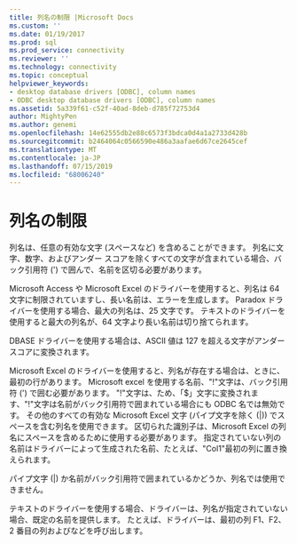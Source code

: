 ```yaml
---
title: 列名の制限 |Microsoft Docs
ms.custom: ''
ms.date: 01/19/2017
ms.prod: sql
ms.prod_service: connectivity
ms.reviewer: ''
ms.technology: connectivity
ms.topic: conceptual
helpviewer_keywords:
- desktop database drivers [ODBC], column names
- ODBC desktop database drivers [ODBC], column names
ms.assetid: 5a339f61-c52f-40ad-8deb-d785f72753d4
author: MightyPen
ms.author: genemi
ms.openlocfilehash: 14e62555db2e88c6573f3bdca0d4a1a2733d428b
ms.sourcegitcommit: b2464064c0566590e486a3aafae6d67ce2645cef
ms.translationtype: MT
ms.contentlocale: ja-JP
ms.lasthandoff: 07/15/2019
ms.locfileid: "68006240"
---
```

# <a name="column-name-limitations"></a>列名の制限
列名は、任意の有効な文字 (スペースなど) を含めることができます。 列名に文字、数字、およびアンダー スコアを除くすべての文字が含まれている場合、バック引用符 (') で囲んで、名前を区切る必要があります。  
  
 Microsoft Access や Microsoft Excel のドライバーを使用すると、列名は 64 文字に制限されていますし、長い名前は、エラーを生成します。 Paradox ドライバーを使用する場合、最大の列名は、25 文字です。 テキストのドライバーを使用すると最大の列名が、64 文字より長い名前は切り捨てられます。  
  
 DBASE ドライバーを使用する場合は、ASCII 値は 127 を超える文字がアンダー スコアに変換されます。  
  
 Microsoft Excel のドライバーを使用すると、列名が存在する場合は、ときに、最初の行があります。 Microsoft excel を使用する名前、"!"文字は、バック引用符 (') で囲む必要があります。 "!"文字は、ため、「$」文字に変換されます、"!"文字は名前がバック引用符で囲まれている場合にも ODBC 名では無効です。 その他のすべての有効な Microsoft Excel 文字 (パイプ文字を除く (&#124;)) でスペースを含む列名を使用できます。 区切られた識別子は、Microsoft Excel の列名にスペースを含めるために使用する必要があります。 指定されていない列の名前はドライバーによって生成された名前、たとえば、"Col1"最初の列に置き換えられます。  
  
 パイプ文字 (&#124;) か名前がバック引用符で囲まれているかどうか、列名では使用できません。  
  
 テキストのドライバーを使用する場合、ドライバーは、列名が指定されていない場合、既定の名前を提供します。 たとえば、ドライバーは、最初の列 F1、F2、2 番目の列およびなどを呼び出します。

